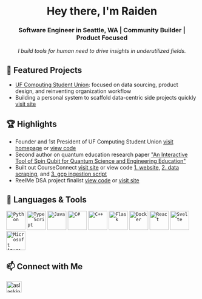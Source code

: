 <h1 align="center">Hey there, I'm Raiden</h1>
<h3 align="center">Software Engineer in Seattle, WA | Community Builder | Product Focused</h3>

<p align="center">
  <em>I build tools for human need to drive insights in underutilized fields.</em>
</p>

## 🚀 Featured Projects
- [UF Computing Student Union](https://github.com/UF-CSU): focused on data sourcing, product design, and reinventing organization workflow
- Building a personal system to scaffold data-centric side projects quickly [visit site](https://raidenw.com/)

## 🏆 Highlights
- Founder and 1st President of UF Computing Student Union [visit homepage](https://ufcsu.org/) or [view code](https://github.com/UF-CSU)
- Second author on quantum education research paper ["An Interactive Tool of Spin Qubit for Quantum Science and Engineering Education"](https://par.nsf.gov/biblio/10544772-interactive-tool-spin-qubit-quantum-science-engineering-education)
- Built out CourseConnect [visit site](https://courseconnect.eng.ufl.edu/) or view code [1. website](https://github.com/courseconnect-team/courseconnect), [2. data scraping](https://github.com/raidenwilliams/uf-research-labs-data), and [3. gcp ingestion script](https://github.com/raidenwilliams/cc-research-script)
- ReelMe DSA project finalist [view code](https://github.com/raidenwilliams/ReelMe) or [visit site](https://reelmemovies.streamlit.app/)

## 🧰 Languages & Tools
<div >
	<code><img width="50" src="https://raw.githubusercontent.com/marwin1991/profile-technology-icons/refs/heads/main/icons/python.png" alt="Python" title="Python"/></code>
	<code><img width="50" src="https://raw.githubusercontent.com/marwin1991/profile-technology-icons/refs/heads/main/icons/typescript.png" alt="TypeScript" title="TypeScript"/></code>
	<code><img width="50" src="https://raw.githubusercontent.com/marwin1991/profile-technology-icons/refs/heads/main/icons/java.png" alt="Java" title="Java"/></code>
	<code><img width="50" src="https://raw.githubusercontent.com/marwin1991/profile-technology-icons/refs/heads/main/icons/c%23.png" alt="C#" title="C#"/></code>
	<code><img width="50" src="https://raw.githubusercontent.com/marwin1991/profile-technology-icons/refs/heads/main/icons/c++.png" alt="C++" title="C++"/></code>
	<code><img width="50" src="https://raw.githubusercontent.com/marwin1991/profile-technology-icons/refs/heads/main/icons/flask.png" alt="Flask" title="Flask"/></code>
	<code><img width="50" src="https://raw.githubusercontent.com/marwin1991/profile-technology-icons/refs/heads/main/icons/docker.png" alt="Docker" title="Docker"/></code>
	<code><img width="50" src="https://raw.githubusercontent.com/marwin1991/profile-technology-icons/refs/heads/main/icons/react.png" alt="React" title="React"/></code>
	<code><img width="50" src="https://raw.githubusercontent.com/marwin1991/profile-technology-icons/refs/heads/main/icons/svelte.png" alt="Svelte" title="Svelte"/></code>
	<code><img width="50" src="https://raw.githubusercontent.com/marwin1991/profile-technology-icons/refs/heads/main/icons/microsoft_azure.png" alt="Microsoft Azure" title="Microsoft Azure"/></code>
</div>

## 📫 Connect with Me 
<p align="left">
<a href="https://www.linkedin.com/in/raidenwilliams/" target="blank"><img align="center" src="https://raw.githubusercontent.com/rahuldkjain/github-profile-readme-generator/master/src/images/icons/Social/linked-in-alt.svg" alt="aslaskin" height="30" width="40" /></a>
</p>